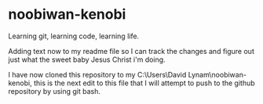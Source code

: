 # noobiwan-kenobi
Learning git, learning code, learning life.

Adding text now to my readme file so I can track the changes and figure out just what the sweet baby Jesus Christ i'm doing.


I have now cloned this repository to my C:\Users\David Lynam\noobiwan-kenobi, this is the next edit to this file that I will attempt to push to the github repository by using git bash.
